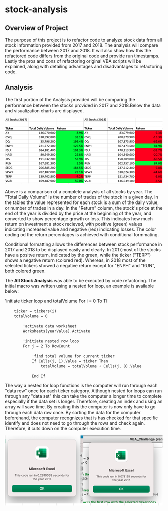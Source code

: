 # stock-analysis

## Overview of Project

The purpose of this project is to refactor code to analyze stock data from all stock information provided from 2017 and 2018. The analysis will compare the performance between 2017 and 2018. It will also show how this the refactored code differs from the original code and provide run timestamps. Lastly the pros and cons of refactoring original VBA scripts will be explained, along with detailing advantages and disadvantages to refactoring code.

## Analysis

The first portion of the Analysis provided will be comparing the performance between the stocks provided in 2017 and 2018.Below the data and visualization charts are displayed.

 <img src="Resources\AllStockComparison.png" style="zoom: 80%;" />
 
 Above is a comparison of a complete analysis of all stocks by year. The "Total Daily Volume" is the number of trades of the stock in a given day. In the tables the value represented for each stock is a sum of the daily volue, or number of trades in a day. In the "Return" column, the stock's price at the end of the year is divided by the price at the beginning of the year, and converted to show percentage growth or loss. This indicates how much return on investment a stock recieved, with positive (green) values indicating increased value and negative (red) indicating losses. The color coding od the return percentages is achieved with conditional formmating.
 
 Conditional formatting allows the differences between stock performance in 2017 and 2018 to be displayed easily and clearly. In 2017,most of the stocks have a positve return, indicated by the green, while the ticker ("TERP") shows a negative return (colored red). Whereas, in 2018 most of the selected tickers showed a negative return except for "ENPH" and "RUN", both colored green.
 
The **All Stock Analysis** was able to be executed by code refactoring. The initial macro was written using a nested for loop, an example is available below:

 'initiate ticker loop and totalVolume
    For i = 0 To 11
    
        ticker = tickers(i)
        totalVolume = 0
       
            'activate data worksheet
            Worksheets(yearValue).Activate
            
            'initiate nested row loop
            For j = 2 To RowCount
            
                'find total volume for current ticker
                If Cells(j, 1).Value = ticker Then
                    totalVolume = totalVolume + Cells(j, 8).Value
                
                End If
                
                
The way a nested for loop functions is the computer will run through each "data row" once for each ticker category. Although nested for loops can run through any "data set" this can take the computer a longer time to complete especially if the data set is longer. Therefore, creating an index and using an array will save time. By creating this the computer is now only have to go through each data row once. By sorting the data for the computer beforehand, the computer recognizes that is has checked for that specific identify and does not need to go through the rows and check again. Therefore, it cuts down on the computer execution time.

 
 <img src="Resources\TimerDiff.png" style=";" /> 
 
 
 
 
 
 
 
